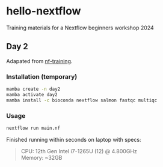 # hello-nextflow
Training materials for a Nextflow beginners workshop 2024

## Day 2  

Adapated from
[nf-training](https://github.com/nextflow-io/training/blob/master/nf-training/script7.nf).  

### Installation (temporary)  
```bash
mamba create -n day2
mamba activate day2
mamba install -c bioconda nextflow salmon fastqc multiqc
```

### Usage  
```bash
nextflow run main.nf
```

Finished running within seconds on laptop with specs:
> CPU: 12th Gen Intel i7-1265U (12) @ 4.800GHz  
> Memory: ~32GB
